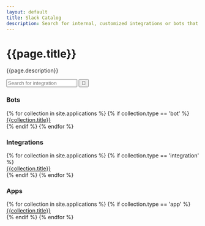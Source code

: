 ```yaml
---
layout: default
title: Slack Catalog
description: Search for internal, customized integrations or bots that can be integrated with Slack.
---
```

<div class="band band--MEDIUM bg--dark">
    <div class="container container--SMALL">
        <div class="align--CENTER text--WHITE">
            <h1>{{page.title}}</h1>
            <p>{{page.description}}</p>
            <div class="form--search">
                <input class="form--input" type="text" placeholder="Search for integration">
                <button class="form--submit">🔎</button>
            </div>
        </div>
    </div>
</div>

<div class="band">
    <div class="container container--section container--MEDIUM">
        <h3 class="text--WARM">Bots</h3>
        <div class="card--row">
            {% for collection in site.applications %}
                {% if collection.type == 'bot' %}
                    <div class="card">
                        <a href="{{collection.url}}">
                            {{collection.title}}
                        </a>
                    </div>
                {% endif %}
            {% endfor %}
        </div>
    </div>
</div>

<div class="band">
    <div class="container container--section container--MEDIUM">
        <h3 class="text--COOL">Integrations</h3>
        <div class="card--row">
            {% for collection in site.applications %}
                {% if collection.type == 'integration' %}
                    <div class="card">
                        <a href="{{collection.url}}">
                            {{collection.title}}
                        </a>
                    </div>
                {% endif %}
            {% endfor %}
        </div>
    </div>
</div>

<div class="band">
    <div class="container container--section container--MEDIUM">
        <h3 class="text--DARK">Apps</h3>
        <div class="card--row">
            {% for collection in site.applications %}
                {% if collection.type == 'app' %}
                    <div class="card">
                        <a href="{{collection.url}}">
                            {{collection.title}}
                        </a>
                    </div>
                {% endif %}
            {% endfor %}
        </div>
    </div>
</div>
